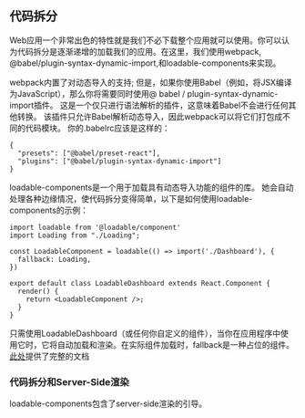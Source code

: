 ## 代码拆分
Web应用一个非常出色的特性就是我们不必下载整个应用就可以使用。你可以认为代码拆分是逐渐递增的加载我们的应用。在这里，我们使用webpack, @babel/plugin-syntax-dynamic-import,和loadable-components来实现。  

webpack内置了对动态导入的支持; 但是，如果你使用Babel（例如，将JSX编译为JavaScript），那么你将需要同时使用@ babel / plugin-syntax-dynamic-import插件。 这是一个仅只进行语法解析的插件，这意味着Babel不会进行任何其他转换。 该插件只允许Babel解析动态导入，因此webpack可以将它们打包成不同的代码模块。 你的.babelrc应该是这样的：
```
{
  "presets": ["@babel/preset-react"],
  "plugins": ["@babel/plugin-syntax-dynamic-import"]
}
```
loadable-components是一个用于加载具有动态导入功能的组件的库。 她会自动处理各种边缘情况，使代码拆分变得简单，以下是如何使用loadable-components的示例：
```
import loadable from '@loadable/component'
import Loading from "./Loading";

const LoadableComponent = loadable(() => import('./Dashboard'), {
  fallback: Loading,
})

export default class LoadableDashboard extends React.Component {
  render() {
    return <LoadableComponent />;
  }
}
```
只需使用LoadableDashboard（或任何你自定义的组件），当你在应用程序中使用它时，它将自动加载和渲染。在实际组件加载时，fallback是一种占位的组件。[此处](https://www.smooth-code.com/open-source/loadable-components/docs/getting-started/)提供了完整的文档  

### 代码拆分和Server-Side渲染
loadable-components包含了server-side渲染的引导。